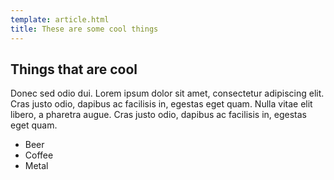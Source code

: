 ```yaml
---
template: article.html
title: These are some cool things
---
```


## Things that are cool

Donec sed odio dui. Lorem ipsum dolor sit amet, consectetur adipiscing elit. Cras justo odio, dapibus ac facilisis in, egestas eget quam. Nulla vitae elit libero, a pharetra augue. Cras justo odio, dapibus ac facilisis in, egestas eget quam.

- Beer
- Coffee
- Metal
